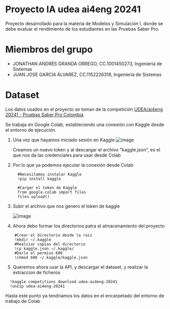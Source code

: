 # Proyecto IA udea ai4eng 20241
Proyecto desarrollado para la materia de Modelos y Simulación I, donde se debe evaluar el rendimiento de los estudiantes en las Pruebas Saber Pro. 

# Miembros del grupo
* JONATHAN ANDRÉS GRANDA ORREGO, CC.1001450273, Ingeniería de Sistemas
* JUAN JOSE GARCIA ÁLVAREZ, CC.1152226318, Ingeniería de Sistemas

# Dataset
Los datos usados en el proyecto se toman de la competición [UDEA/ai4eng 20241 - Pruebas Saber Pro Colombia](http://www.kaggle.com/competitions/udea-ai4eng-20241)


Se trabaja en Google Colab, estableciendo una conexión con Kaggle desde el entorno de ejecución.

1. Una vez que hayamos iniciado sesión en Kaggle
   ![image](https://github.com/JGranda11/Proyecto-IA-udea-ai4eng-20241/assets/112766584/9f7d875b-6c15-4621-92be-59368c263423)
   
   Creamos un nuevo token y al descargar el archivo "kaggle.json", es el que nos da las credenciales para usar desde Colab

2. Por lo que ya podemos ejecutar la conexión desde Colab
   ```
     #Necesitamos instalar Kaggle
     !pip install kaggle

     #Cargar el token de Kaggle
     from google.colab import files
     files.upload()
   
   ```
3. Subir el archivo que nos genero el token de kaggle
   
   ![image](https://github.com/JGranda11/Proyecto-IA-udea-ai4eng-20241/assets/112766584/bcc764de-3325-436b-a1b2-828fb653a9cc)
   
4. Ahora debo formar los directorios patra el almacenamiento del proyecto
 ```
     #Crear el directorio desde la raiz
     !mkdir ~/.kaggle
     #Realziar copias del directorio
     !cp kaggle.json ~/.kaggle/
     #Darle el permiso 600
     !chmod 600 ~/.kaggle/kaggle.json
 ```
5. Queremos ahora usar la API, y descargar el dataset, y realizar la extraccion de ficheros
 ```  
   !kaggle competitions download udea-ai4eng-20241
   !unzip udea-ai4eng-20241
```
  Hasta este punto ya tendriamos los datos en el encarpetado del entorno de trabajo de Colab
